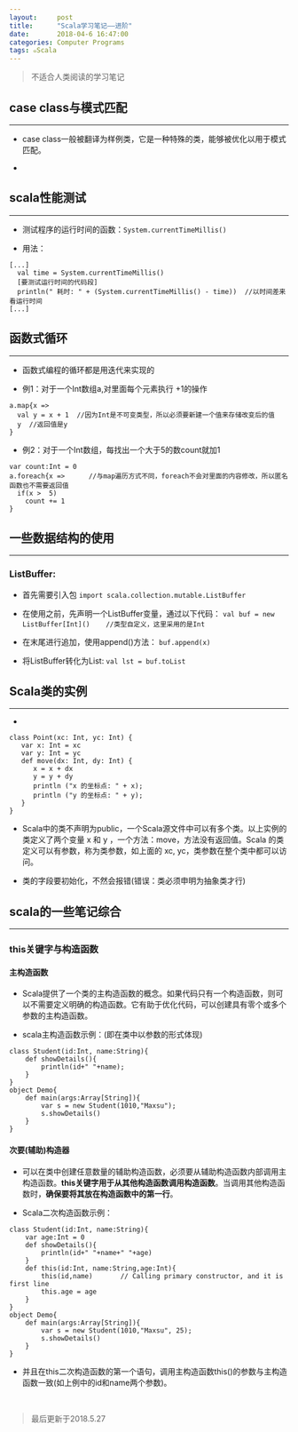 ```yaml
---
layout:     post
title:      "Scala学习笔记——进阶"
date:       2018-04-6 16:47:00
categories: Computer Programs
tags: ๑Scala
---
```


> 不适合人类阅读的学习笔记  

## case class与模式匹配
---
- case class一般被翻译为样例类，它是一种特殊的类，能够被优化以用于模式匹配。

-

## scala性能测试
---
- 测试程序的运行时间的函数：`System.currentTimeMillis()`

- 用法：
```
[...]
  val time = System.currentTimeMillis()
  [要测试运行时间的代码段]
  println(" 耗时: " + (System.currentTimeMillis() - time))  //以时间差来看运行时间
[...]
```

## 函数式循环
---

- 函数式编程的循环都是用迭代来实现的

- 例1：对于一个Int数组a,对里面每个元素执行 +1的操作
```
a.map{x =>
  val y = x + 1  //因为Int是不可变类型，所以必须要新建一个值来存储改变后的值
  y  //返回值是y
}
```

- 例2：对于一个Int数组，每找出一个大于5的数count就加1
```
var count:Int = 0
a.foreach{x =>      //与map遍历方式不同，foreach不会对里面的内容修改，所以匿名函数也不需要返回值
  if(x >  5)
    count += 1
}
```

## 一些数据结构的使用
---

### ListBuffer:

- 首先需要引入包 `import scala.collection.mutable.ListBuffer`

- 在使用之前，先声明一个ListBuffer变量，通过以下代码：
`val buf = new ListBuffer[Int]()    //类型自定义，这里采用的是Int`

- 在末尾进行追加，使用append()方法：
`buf.append(x)`

- 将ListBuffer转化为List:
`val lst = buf.toList`

## Scala类的实例
---

-
```
class Point(xc: Int, yc: Int) {
   var x: Int = xc
   var y: Int = yc
   def move(dx: Int, dy: Int) {
      x = x + dx
      y = y + dy
      println ("x 的坐标点: " + x);
      println ("y 的坐标点: " + y);
   }
}
```

- Scala中的类不声明为public，一个Scala源文件中可以有多个类。以上实例的类定义了两个变量 x 和 y ，一个方法：move，方法没有返回值。Scala 的类定义可以有参数，称为类参数，如上面的 xc, yc，类参数在整个类中都可以访问。

- 类的字段要初始化，不然会报错(错误：类必须申明为抽象类才行)

## scala的一些笔记综合
---

### this关键字与构造函数

#### 主构造函数

- Scala提供了一个类的主构造函数的概念。如果代码只有一个构造函数，则可以不需要定义明确的构造函数。它有助于优化代码，可以创建具有零个或多个参数的主构造函数。

- scala主构造函数示例：(即在类中以参数的形式体现)
```
class Student(id:Int, name:String){  
    def showDetails(){  
        println(id+" "+name);  
    }  
}  
object Demo{  
    def main(args:Array[String]){  
        var s = new Student(1010,"Maxsu");  
        s.showDetails()  
    }  
}
```

#### 次要(辅助)构造器

- 可以在类中创建任意数量的辅助构造函数，必须要从辅助构造函数内部调用主构造函数。**this关键字用于从其他构造函数调用构造函数**。当调用其他构造函数时，**确保要将其放在构造函数中的第一行**。

- Scala二次构造函数示例：
```
class Student(id:Int, name:String){  
    var age:Int = 0  
    def showDetails(){  
        println(id+" "+name+" "+age)  
    }  
    def this(id:Int, name:String,age:Int){  
        this(id,name)       // Calling primary constructor, and it is first line  
        this.age = age  
    }  
}  
object Demo{  
    def main(args:Array[String]){  
        var s = new Student(1010,"Maxsu", 25);  
        s.showDetails()  
    }  
}
```

- 并且在this二次构造函数的第一个语句，调用主构造函数this()的参数与主构造函数一致(如上例中的id和name两个参数)。

<br>

> 最后更新于2018.5.27
